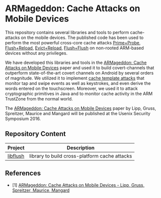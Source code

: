 # ARMageddon: Cache Attacks on Mobile Devices

This repository contains several libraries and tools to perform cache-attacks on
the mobile devices. The published code has been used to perform the most
powerful cross-core cache attacks [Prime+Probe](https://eprint.iacr.org/2005/271.pdf), [Flush+Reload](https://eprint.iacr.org/2013/448.pdf), [Evict+Reload](https://www.usenix.org/system/files/conference/usenixsecurity15/sec15-paper-gruss.pdf), [Flush+Flush](http://arxiv.org/abs/1511.04594) on non-rooted ARM-based devices without any privileges.

We have developed this libraries and tools in the [ARMageddon: Cache Attacks on Mobile Devices](https://www.usenix.org/conference/usenixsecurity16/technical-sessions/presentation/lipp) paper and used it to build covert-channels that outperform state-of-the-art covert channels on Android by several orders of magnitude. We utilized it to implement [cache template attacks](https://www.usenix.org/system/files/conference/usenixsecurity15/sec15-paper-gruss.pdf) that monitor tap and swipe events as well as keystrokes, and even derive the words entered on the touchscreen. Moreover, we used it to attack cryptographic primitives in Java and to monitor cache activity in the ARM TrustZone from the normal world.

The [ARMageddon: Cache Attacks on Mobile Devices](https://www.usenix.org/conference/usenixsecurity16/technical-sessions/presentation/lipp) paper by Lipp, Gruss, Spreitzer, Maurice and Mangard will be published at the Usenix Security Symposium 2016. 

## Repository Content

| Project  | Description |
| -------- | ------------- |
| [libflush](libflush) | library to build cross-platform cache attacks |

## References

* [1] [ARMageddon: Cache Attacks on Mobile Devices - Lipp, Gruss, Spreitzer, Maurice, Mangard](https://www.usenix.org/conference/usenixsecurity16/technical-sessions/presentation/lipp)
